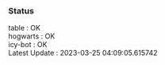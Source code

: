 ### Status


table : OK  
hogwarts : OK  
icy-bot : OK  
Latest Update : 2023-03-25 04:09:05.615742
